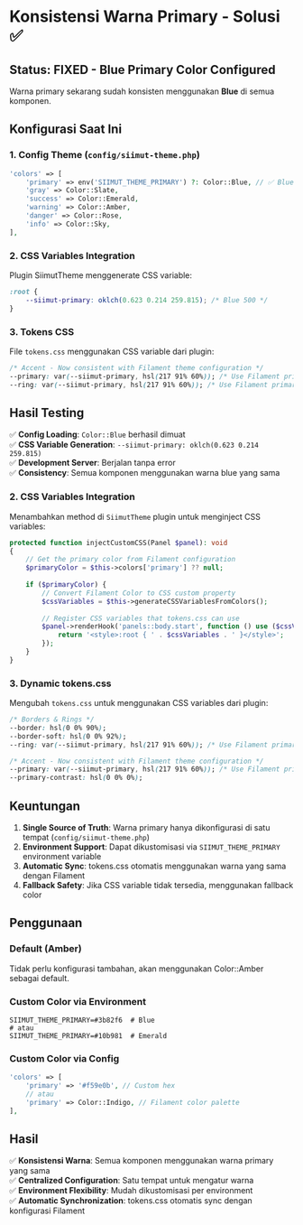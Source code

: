 # Konsistensi Warna Primary - Solusi ✅

## Status: FIXED - Blue Primary Color Configured

Warna primary sekarang sudah konsisten menggunakan **Blue** di semua komponen.

## Konfigurasi Saat Ini

### 1. Config Theme (`config/siimut-theme.php`)

```php
'colors' => [
    'primary' => env('SIIMUT_THEME_PRIMARY') ?: Color::Blue, // ✅ Blue sebagai default
    'gray' => Color::Slate,
    'success' => Color::Emerald,
    'warning' => Color::Amber,
    'danger' => Color::Rose,
    'info' => Color::Sky,
],
```

### 2. CSS Variables Integration

Plugin SiimutTheme menggenerate CSS variable:
```css
:root {
    --siimut-primary: oklch(0.623 0.214 259.815); /* Blue 500 */
}
```

### 3. Tokens CSS

File `tokens.css` menggunakan CSS variable dari plugin:
```css
/* Accent - Now consistent with Filament theme configuration */
--primary: var(--siimut-primary, hsl(217 91% 60%)); /* Use Filament primary color */
--ring: var(--siimut-primary, hsl(217 91% 60%)); /* Use Filament primary or fallback */
```

## Hasil Testing

✅ **Config Loading**: `Color::Blue` berhasil dimuat  
✅ **CSS Variable Generation**: `--siimut-primary: oklch(0.623 0.214 259.815)`  
✅ **Development Server**: Berjalan tanpa error  
✅ **Consistency**: Semua komponen menggunakan warna blue yang sama

### 2. CSS Variables Integration

Menambahkan method di `SiimutTheme` plugin untuk menginject CSS variables:

```php
protected function injectCustomCSS(Panel $panel): void
{
    // Get the primary color from Filament configuration
    $primaryColor = $this->colors['primary'] ?? null;
    
    if ($primaryColor) {
        // Convert Filament Color to CSS custom property
        $cssVariables = $this->generateCSSVariablesFromColors();
        
        // Register CSS variables that tokens.css can use
        $panel->renderHook('panels::body.start', function () use ($cssVariables) {
            return '<style>:root { ' . $cssVariables . ' }</style>';
        });
    }
}
```

### 3. Dynamic tokens.css

Mengubah `tokens.css` untuk menggunakan CSS variables dari plugin:

```css
/* Borders & Rings */
--border: hsl(0 0% 90%);
--border-soft: hsl(0 0% 92%);
--ring: var(--siimut-primary, hsl(217 91% 60%)); /* Use Filament primary or fallback */

/* Accent - Now consistent with Filament theme configuration */
--primary: var(--siimut-primary, hsl(217 91% 60%)); /* Use Filament primary color */
--primary-contrast: hsl(0 0% 0%);
```

## Keuntungan

1. **Single Source of Truth**: Warna primary hanya dikonfigurasi di satu tempat (`config/siimut-theme.php`)
2. **Environment Support**: Dapat dikustomisasi via `SIIMUT_THEME_PRIMARY` environment variable
3. **Automatic Sync**: tokens.css otomatis menggunakan warna yang sama dengan Filament
4. **Fallback Safety**: Jika CSS variable tidak tersedia, menggunakan fallback color

## Penggunaan

### Default (Amber)
Tidak perlu konfigurasi tambahan, akan menggunakan Color::Amber sebagai default.

### Custom Color via Environment
```env
SIIMUT_THEME_PRIMARY=#3b82f6  # Blue
# atau
SIIMUT_THEME_PRIMARY=#10b981  # Emerald
```

### Custom Color via Config
```php
'colors' => [
    'primary' => '#f59e0b', // Custom hex
    // atau
    'primary' => Color::Indigo, // Filament color palette
],
```

## Hasil

✅ **Konsistensi Warna**: Semua komponen menggunakan warna primary yang sama  
✅ **Centralized Configuration**: Satu tempat untuk mengatur warna  
✅ **Environment Flexibility**: Mudah dikustomisasi per environment  
✅ **Automatic Synchronization**: tokens.css otomatis sync dengan konfigurasi Filament
